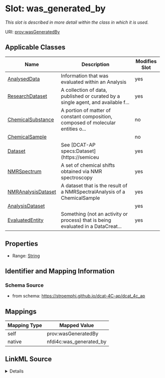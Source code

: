 

# Slot: was_generated_by


_This slot is described in more detail within the class in which it is used._





URI: [prov:wasGeneratedBy](http://www.w3.org/ns/prov#wasGeneratedBy)



<!-- no inheritance hierarchy -->





## Applicable Classes

| Name | Description | Modifies Slot |
| --- | --- | --- |
| [AnalysedData](AnalysedData.md) | Information that was evaluated within an Analysis |  yes  |
| [ResearchDataset](ResearchDataset.md) | A collection of data, published or curated by a single agent, and available f... |  yes  |
| [ChemicalSubstance](ChemicalSubstance.md) | A portion of matter of constant composition, composed of molecular entities o... |  no  |
| [ChemicalSample](ChemicalSample.md) |  |  no  |
| [Dataset](Dataset.md) | See [DCAT-AP specs:Dataset](https://semiceu |  yes  |
| [NMRSpectrum](NMRSpectrum.md) | A set of chemical shifts obtained via NMR spectroscopy |  yes  |
| [NMRAnalysisDataset](NMRAnalysisDataset.md) | A dataset that is the result of a NMRSpectralAnalysis of a ChemicalSample |  yes  |
| [AnalysisDataset](AnalysisDataset.md) |  |  yes  |
| [EvaluatedEntity](EvaluatedEntity.md) | Something (not an activity or process) that is being evaluated in a DataCreat... |  yes  |







## Properties

* Range: [String](String.md)





## Identifier and Mapping Information







### Schema Source


* from schema: https://stroemphi.github.io/dcat-4C-ap/dcat_4c_ap




## Mappings

| Mapping Type | Mapped Value |
| ---  | ---  |
| self | prov:wasGeneratedBy |
| native | nfdi4c:was_generated_by |




## LinkML Source

<details>
```yaml
name: was_generated_by
description: This slot is described in more detail within the class in which it is
  used.
from_schema: https://stroemphi.github.io/dcat-4C-ap/dcat_4c_ap
rank: 1000
slot_uri: prov:wasGeneratedBy
alias: was_generated_by
domain_of:
- Dataset
- EvaluatedEntity
range: string

```
</details>